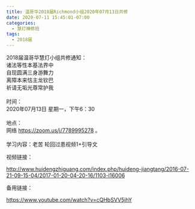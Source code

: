 ```yaml
---
title: 温哥华2018届Richmond小组2020年07月13日共修
date: 2020-07-11 15:45:01-07:00
categories:
  - 慧灯禅修班
tags:
  - 2018届
---
```

2018届温哥华慧灯小组共修通知：\
诸法等性本基法界中\
自现圆满三身游舞力\
离障本来怙主龙钦巴\
祈请无垢光尊常护我\
\
时间：\
2020年07月13日 星期一，下午6：30\
\
地点：\
网络 <https://zoom.us/j/7789995278> 。\
\
学习内容：老苦 轮回过患视频1+引导文

视频链接：

<!--StartFragment-->

<http://www.huidengzhiguang.com/index.php/huideng-jiangtang/2016-07-21-09-15-04/2017-01-20-04-20-16/1103-l16006>

<!--EndFragment-->

备用链接：

<!--StartFragment-->

<https://www.youtube.com/watch?v=cQHbSVV5jhY>

<!--EndFragment-->